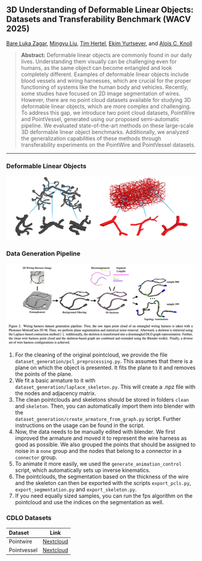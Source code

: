 ## 3D Understanding of Deformable Linear Objects: Datasets and Transferability Benchmark (WACV 2025)

[Bare Luka Zagar](https://scholar.google.com/citations?hl=zh-CN&user=QEz7ItgAAAAJ), [Mingyu Liu](https://scholar.google.com/citations?user=Bcohc-oAAAAJ), [Tim Hertel](https://de.linkedin.com/in/tim-hertel), [Ekim Yurtsever](https://scholar.google.com/citations?hl=zh-CN&user=dJGmJCEAAAAJ), and [Alois C. Knoll](https://scholar.google.com/citations?hl=zh-CN&user=-CA8QgwAAAAJ&view_op=list_works)

>**Abstract:** Deformable linear objects are commonly found in our daily lives. Understanding them visually can be challenging even for humans, as the same object can become entangled and look completely different. Examples of deformable linear objects include blood vessels and wiring harnesses, which are crucial for the proper functioning of systems like the human body and vehicles. Recently, some studies have focused on 2D image segmentation of wires. However, there are no point cloud datasets available for studying 3D deformable linear objects, which are more complex and challenging. To address this gap, we introduce two point cloud datasets, PointWire and PointVessel, generated using our proposed semi-automatic pipeline. We evaluated state-of-the-art methods on these large-scale 3D deformable linear object benchmarks. Additionally, we analyzed the generalization capabilities of these methods through transferability experiments on the PointWire and PointVessel datasets.

---
### Deformable Linear Objects
<img src="/figures/DLO_figure.png">

### Data Generation Pipeline
<img src="/figures/Data_generation.png">

1. For the cleaning of the original pointcloud, we provide the file `dataset_generation/pcl_preprocessing.py`.
   This assumes that there is a plane on which the object is presented. It fits the plane to it and removes the points of the plane.
2. We fit a basic armature to it with `dataset_generation/laplace_skeleton.py`. This will create a .npz file with the nodes and adjacency matrix.
3. The clean pointclouds and skeletons should be stored in folders `clean` and `skeleton`. Then, you can automatically import them into blender with the    
   `dataset_generation/create_armature_from_graph.py` script. Further instructions on the usage can be found in the script.
4. Now, the data needs to be manually edited with blender. We first improved the armature and moved it to represent the wire harness as good as possible.
   We also grouped the points that should be assigned to noise in a `none` group and the nodes that belong to a connector in a `connector` group.
5. To animate it more easily, we used the `generate_animation_control` script, which automatically sets up inverse kinematics.
6. The pointclouds, the segmentation based on the thickness of the wire and the skeleton can then be exported with the scripts `export_pcls.py`, 
   `export_segmentation.py` and `export_skeleton.py`.
7. If you need equally sized samples, you can run the fps algorithm on the pointcloud and use the indices on the segmentation as well.


### CDLO Datasets

|Dataset | Link |
| :----- | :--: |
|Pointwire | [Nextcloud]() |
|Pointvessel | [Nextcloud]() |
